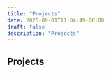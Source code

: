 ```yaml
---
title: "Projects"
date: 2025-09-01T11:04:49+08:00
draft: false
description: "Projects"
---
```


## Projects